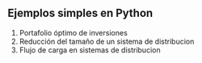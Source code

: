 **Ejemplos simples en Python**
---

1. Portafolio óptimo de inversiones
2. Reducción del tamaño de un sistema de distribucion
3. Flujo de carga en sistemas de distribucion
